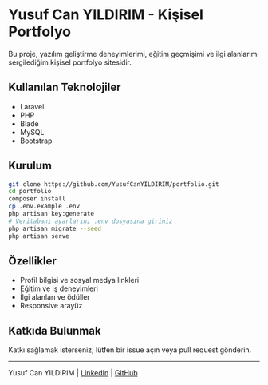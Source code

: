 
# Yusuf Can YILDIRIM - Kişisel Portfolyo

Bu proje, yazılım geliştirme deneyimlerimi, eğitim geçmişimi ve ilgi alanlarımı sergilediğim kişisel portfolyo sitesidir.

## Kullanılan Teknolojiler

- Laravel
- PHP
- Blade
- MySQL
- Bootstrap

## Kurulum

```bash
git clone https://github.com/YusufCanYILDIRIM/portfolio.git
cd portfolio
composer install
cp .env.example .env
php artisan key:generate
# Veritabanı ayarlarını .env dosyasına giriniz
php artisan migrate --seed
php artisan serve
```

## Özellikler

- Profil bilgisi ve sosyal medya linkleri
- Eğitim ve iş deneyimleri
- İlgi alanları ve ödüller
- Responsive arayüz

## Katkıda Bulunmak

Katkı sağlamak isterseniz, lütfen bir issue açın veya pull request gönderin.

---

Yusuf Can YILDIRIM | [LinkedIn](https://www.linkedin.com/in/yusuf-can-yildirim-99490423a/) | [GitHub](https://github.com/YusufCanYILDIRIM)
